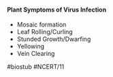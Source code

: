 #### Plant Symptoms of Virus Infection
- Mosaic formation
- Leaf Rolling/Curling
- Stunded Growth/Dwarfing
- Yellowing
- Vein Clearing

#biostub #NCERT/11 